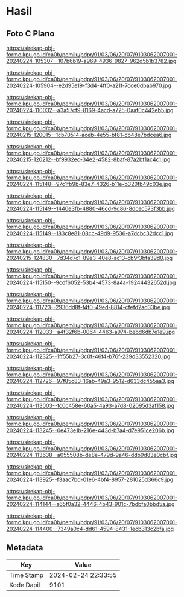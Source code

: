 # Hasil

## Foto C Plano

https://sirekap-obj-formc.kpu.go.id/ca0b/pemilu/pdpr/91/03/06/20/07/9103062007001-20240224-105307--107b6b19-a969-4936-9827-962d5b1b3782.jpg

https://sirekap-obj-formc.kpu.go.id/ca0b/pemilu/pdpr/91/03/06/20/07/9103062007001-20240224-105904--e2d95e19-f3d4-4ff0-a21f-7cce0dbab970.jpg

https://sirekap-obj-formc.kpu.go.id/ca0b/pemilu/pdpr/91/03/06/20/07/9103062007001-20240224-110032--a3a57cf9-8169-4acd-a725-0aaf0c442eb5.jpg

https://sirekap-obj-formc.kpu.go.id/ca0b/pemilu/pdpr/91/03/06/20/07/9103062007001-20240215-120015--1cb70514-aceb-4e55-bf81-cb48e7bdcea6.jpg

https://sirekap-obj-formc.kpu.go.id/ca0b/pemilu/pdpr/91/03/06/20/07/9103062007001-20240215-120212--bf9932ec-34e2-4582-8baf-87a2bf1ac4c1.jpg

https://sirekap-obj-formc.kpu.go.id/ca0b/pemilu/pdpr/91/03/06/20/07/9103062007001-20240224-115148--97c1fb9b-83e7-4326-b11e-b320fb49c03e.jpg

https://sirekap-obj-formc.kpu.go.id/ca0b/pemilu/pdpr/91/03/06/20/07/9103062007001-20240224-115149--1440e3fb-4880-46cd-9d86-8dcec573f3bb.jpg

https://sirekap-obj-formc.kpu.go.id/ca0b/pemilu/pdpr/91/03/06/20/07/9103062007001-20240224-115149--183c8e81-08cc-49d9-9536-a7dcbc32dcc1.jpg

https://sirekap-obj-formc.kpu.go.id/ca0b/pemilu/pdpr/91/03/06/20/07/9103062007001-20240215-124830--7d34d7c1-89e3-40e8-ac13-cb9f3bfa39d0.jpg

https://sirekap-obj-formc.kpu.go.id/ca0b/pemilu/pdpr/91/03/06/20/07/9103062007001-20240224-115150--9cdf6052-53b4-4573-8a4a-19244432652d.jpg

https://sirekap-obj-formc.kpu.go.id/ca0b/pemilu/pdpr/91/03/06/20/07/9103062007001-20240224-111723--2936dd8f-f4f0-49ed-8814-cfefd2ad33be.jpg

https://sirekap-obj-formc.kpu.go.id/ca0b/pemilu/pdpr/91/03/06/20/07/9103062007001-20240224-112033--a4f32f6b-0064-4463-a974-bebd6db7e1e9.jpg

https://sirekap-obj-formc.kpu.go.id/ca0b/pemilu/pdpr/91/03/06/20/07/9103062007001-20240224-112325--1ff55b27-3c0f-46f4-b76f-239d33552320.jpg

https://sirekap-obj-formc.kpu.go.id/ca0b/pemilu/pdpr/91/03/06/20/07/9103062007001-20240224-112726--97f85c83-16ab-49a3-9512-d633dc455aa3.jpg

https://sirekap-obj-formc.kpu.go.id/ca0b/pemilu/pdpr/91/03/06/20/07/9103062007001-20240224-113003--fc0c458e-60a5-4a93-a7d8-02095d3af158.jpg

https://sirekap-obj-formc.kpu.go.id/ca0b/pemilu/pdpr/91/03/06/20/07/9103062007001-20240224-113245--0e473e1b-216e-443d-b7a4-d7e951ce206b.jpg

https://sirekap-obj-formc.kpu.go.id/ca0b/pemilu/pdpr/91/03/06/20/07/9103062007001-20240224-113638--a055508b-de8e-479d-9a46-ddb9d83e0cbf.jpg

https://sirekap-obj-formc.kpu.go.id/ca0b/pemilu/pdpr/91/03/06/20/07/9103062007001-20240224-113925--f3aac7bd-01e6-4bf4-8957-281025d366c9.jpg

https://sirekap-obj-formc.kpu.go.id/ca0b/pemilu/pdpr/91/03/06/20/07/9103062007001-20240224-114144--a65f0a32-4446-4b43-901c-7bdbfa0bbd5a.jpg

https://sirekap-obj-formc.kpu.go.id/ca0b/pemilu/pdpr/91/03/06/20/07/9103062007001-20240224-114400--7349a0c4-dd61-4594-8431-1ecb313c2bfa.jpg


## Metadata

| Key        | Value               |
| ---------- | ------------------- |
| Time Stamp | 2024-02-24 22:33:55 |
| Kode Dapil | 9101                |



